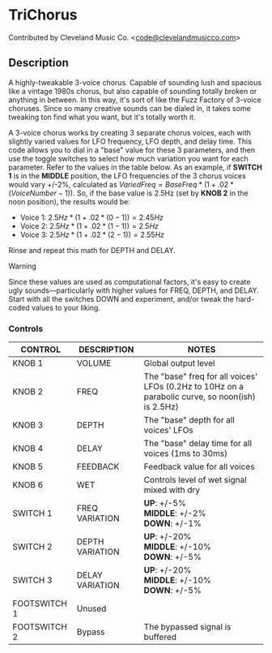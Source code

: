# TriChorus

Contributed by Cleveland Music Co. \<<code@clevelandmusicco.com>\>

## Description

A highly-tweakable 3-voice chorus. Capable of sounding lush and spacious like a vintage 1980s chorus, but also capable of sounding totally broken or anything in between. In this way, it's sort of like the Fuzz Factory of 3-voice choruses. Since so many creative sounds can be dialed in, it takes some tweaking ton find what you want, but it's totally worth it.

A 3-voice chorus works by creating 3 separate chorus voices, each with slightly varied values for LFO frequency, LFO depth, and delay time. This code allows you to dial in a "base" value for these 3 parameters, and then use the toggle switches to select how much variation you want for each parameter. Refer to the values in the table below. As an example, if **SWITCH 1** is in the **MIDDLE** position, the LFO frequencies of the 3 chorus voices would vary +/-2%, calculated as $`VariedFreq=BaseFreq*(1+.02*(VoiceNumber−1))`$. So, if the base value is 2.5Hz (set by **KNOB 2** in the noon position), the results would be:

* Voice 1: $`2.5Hz*(1+.02*(0−1))=2.45Hz`$
* Voice 2: $`2.5Hz*(1+.02*(1−1))=2.5Hz`$
* Voice 3: $`2.5Hz*(1+.02*(2−1))=2.55Hz`$

Rinse and repeat this math for DEPTH and DELAY.

> [!WARNING]
> Since these values are used as computational factors, it's easy to create ugly sounds—particularly with higher values for FREQ, DEPTH, and DELAY. Start with all the switches DOWN and experiment, and/or tweak the hard-coded values to your liking.

### Controls

| CONTROL | DESCRIPTION | NOTES |
|-|-|-|
| KNOB 1 | VOLUME | Global output level |
| KNOB 2 | FREQ | The "base" freq for all voices' LFOs (0.2Hz to 10Hz on a parabolic curve, so noon(ish) is 2.5Hz) |
| KNOB 3 | DEPTH | The "base" depth for all voices' LFOs |
| KNOB 4 | DELAY | The "base" delay time for all voices (1ms to 30ms) |
| KNOB 5 | FEEDBACK | Feedback value for all voices |
| KNOB 6 | WET | Controls level of wet signal mixed with dry |
| SWITCH 1 | FREQ VARIATION | **UP**: +/-5%<br/>**MIDDLE**: +/-2%<br/>**DOWN**: +/-1% |
| SWITCH 2 | DEPTH VARIATION | **UP**: +/-20%<br/>**MIDDLE**: +/-10%<br/>**DOWN**: +/-5% |
| SWITCH 3 | DELAY VARIATION | **UP**: +/-20%<br/>**MIDDLE**: +/-10%<br/>**DOWN**: +/-5% |
| FOOTSWITCH 1 | Unused |  |
| FOOTSWITCH 2 | Bypass | The bypassed signal is buffered |
